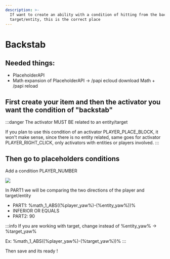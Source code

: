 ```yaml
---
description: >-
  If want to create an ability with a condition of hitting from the back of the
  target/entity, this is the correct place
---
```


# Backstab

## Needed things:

* PlaceholderAPI
* Math expansion of PlaceholderAPI -> /papi ecloud download Math + /papi reload

## First create your item and then the activator you want the condition of "backstab"

:::danger
The activator MUST BE related to an entity/target

If you plan to use this condition of an activator PLAYER\_PLACE\_BLOCK, it won't make sense, since there is no entity related, same goes for activator PLAYER\_RIGHT\_CLICK, only activators with entities or players involved.
:::

## Then go to placeholders conditions

Add a condition PLAYER\_NUMBER

![](<../../..//static/img/image (358).png>)

In PART1 we will be comparing the two directions of the player and target/entity

* PART1: %math\_1\_ABS((%player\_yaw%)-(%entity\_yaw%))%
* INFERIOR OR EQUALS
* PART2: 90

:::info
If you are working with target, change instead of %entity\_yaw% -> %target\_yaw%

Ex: %math\_1\_ABS((%player\_yaw%)-(%target\_yaw%))%
:::

Then save and its ready !
